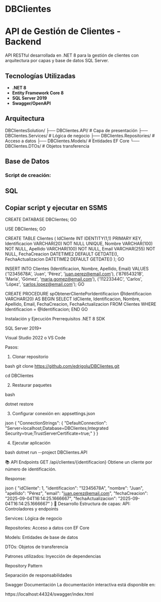 # DBClientes

#  API de Gestión de Clientes - Backend

API RESTful desarrollada en .NET 8 para la gestión de clientes con arquitectura por capas y base de datos SQL Server.

## Tecnologías Utilizadas

- **.NET 8**
- **Entity Framework Core 8**
- **SQL Server 2019**
- **Swagger/OpenAPI**

##  Arquitectura
DBClientesSolution/
├── DBClientes.API/ # Capa de presentación
├── DBClientes.Services/ # Lógica de negocio
├── DBClientes.Repositories/ # Acceso a datos
├── DBClientes.Models/ # Entidades EF Core
└── DBClientes.DTOs/ # Objetos transferencia


##  Base de Datos

### Script de creación:
## SQL
## Copiar script y ejecutar en SSMS

CREATE DATABASE DBClientes;
GO

USE DBClientes;
GO

CREATE TABLE Clientes (
    IdCliente INT IDENTITY(1,1) PRIMARY KEY,
    Identificacion VARCHAR(20) NOT NULL UNIQUE,
    Nombre VARCHAR(100) NOT NULL,
    Apellido VARCHAR(100) NOT NULL,
    Email VARCHAR(255) NOT NULL,
    FechaCreacion DATETIME2 DEFAULT GETDATE(),
    FechaActualizacion DATETIME2 DEFAULT GETDATE()
);
GO


INSERT INTO Clientes (Identificacion, Nombre, Apellido, Email) VALUES
('12345678A', 'Juan', 'Pérez', 'juan.perez@email.com'),
('87654321B', 'María', 'Gómez', 'maria.gomez@email.com'),
('11223344C', 'Carlos', 'López', 'carlos.lopez@email.com');
GO

CREATE PROCEDURE spObtenerClientePorIdentificacion
    @Identificacion VARCHAR(20)
AS
BEGIN
    SELECT 
    IdCliente, 
    Identificacion, 
    Nombre, 
    Apellido, 
    Email, 
    FechaCreacion, 
    FechaActualizacion
FROM Clientes  WHERE Identificacion = @Identificacion;
END
GO

Instalación y Ejecución
Prerrequisitos
.NET 8 SDK

SQL Server 2019+

Visual Studio 2022 o VS Code

Pasos:
1. Clonar repositorio

bash
git clone https://github.com/edrigolu/DBClientes.git

cd DBClientes

2. Restaurar paquetes

bash

dotnet restore

3. Configurar conexión en:  appsettings.json

json
{
  "ConnectionStrings": {
    "DefaultConnection": "Server=localhost;Database=DBClientes;Integrated Security=true;TrustServerCertificate=true;"
  }
}

4. Ejecutar aplicación

bash
dotnet run --project DBClientes.API

📚 API Endpoints
GET /api/clientes/{identificacion}
Obtiene un cliente por número de identificación.

Response:

json
{
  "idCliente": 1,
  "identificacion": "12345678A",
  "nombre": "Juan",
  "apellido": "Pérez",
  "email": "juan.perez@email.com",
  "fechaCreacion": "2025-09-04T16:14:25.1666667",
  "fechaActualizacion": "2025-09-04T16:14:25.1666667"
}
🔧 Desarrollo
Estructura de capas:
API: Controladores y endpoints

Services: Lógica de negocio

Repositories: Acceso a datos con EF Core

Models: Entidades de base de datos

DTOs: Objetos de transferencia

Patrones utilizados:
Inyección de dependencias

Repository Pattern

Separación de responsabilidades

Swagger Documentación
La documentación interactiva está disponible en:

https://localhost:44324/swagger/index.html





